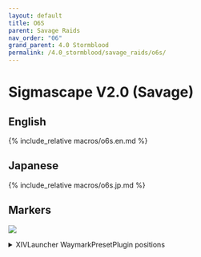 ```yaml
---
layout: default
title: O6S
parent: Savage Raids
nav_order: "06"
grand_parent: 4.0 Stormblood
permalink: /4.0_stormblood/savage_raids/o6s/
---
```


# Sigmascape V2.0 (Savage)

## English

{% include_relative macros/o6s.en.md %}

## Japanese

{% include_relative macros/o6s.jp.md %}

## Markers

![]({{site.baseurl}}/images/4.0_stormblood/o6s/markers.jpg)
<details markdown=block>
<summary>XIVLauncher WaymarkPresetPlugin positions</summary>

```json
{
  "Name":"O6S",
  "MapID":293,
  "A":{"X":-21.0,"Y":0.008,"Z":7.9,"ID":0,"Active":true},
  "B":{"X":-8.4,"Y":0.007,"Z":5.5,"ID":1,"Active":true},
  "C":{"X":-15.2,"Y":0.008,"Z":13.7,"ID":2,"Active":true},
  "D":{"X":21.0,"Y":0.008,"Z":-7.9,"ID":3,"Active":true},
  "One":{"X":0.0,"Y":0.0,"Z":0.0,"ID":4,"Active":false},
  "Two":{"X":0.0,"Y":0.0,"Z":0.0,"ID":5,"Active":false},
  "Three":{"X":0.0,"Y":0.0,"Z":0.0,"ID":6,"Active":false},
  "Four":{"X":0.0,"Y":0.0,"Z":0.0,"ID":7,"Active":false}
}
```

</details>

<script data-goatcounter="https://tuufless.goatcounter.com/count"
        async src="//gc.zgo.at/count.js"></script>
